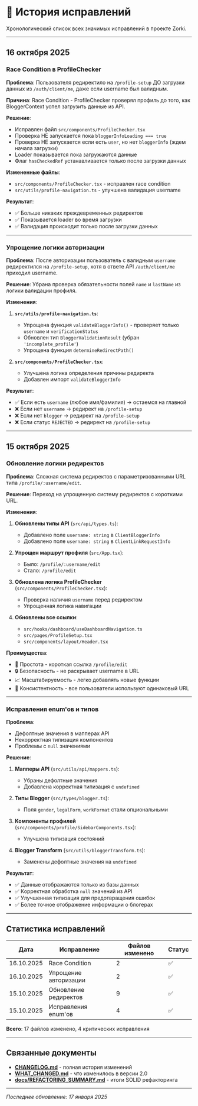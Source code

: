 # 🐛 История исправлений

Хронологический список всех значимых исправлений в проекте Zorki.

---

## 16 октября 2025

### Race Condition в ProfileChecker

**Проблема**: Пользователя редиректило на `/profile-setup` ДО загрузки данных из `/auth/client/me`, даже если username был валидным.

**Причина**: Race Condition - ProfileChecker проверял профиль до того, как BloggerContext успел загрузить данные из API.

**Решение**:
- Исправлен файл `src/components/ProfileChecker.tsx`
- Проверка НЕ запускается пока `bloggerInfoLoading === true`
- Проверка НЕ запускается если есть `user`, но нет `bloggerInfo` (ждем начала загрузки)
- Loader показывается пока загружаются данные
- Флаг `hasCheckedRef` устанавливается только после загрузки данных

**Измененные файлы**:
- `src/components/ProfileChecker.tsx` - исправлен race condition
- `src/utils/profile-navigation.ts` - улучшена валидация username

**Результат**: 
- ✅ Больше никаких преждевременных редиректов
- ✅ Показывается loader во время загрузки
- ✅ Валидация происходит только после загрузки данных

---

### Упрощение логики авторизации

**Проблема**: После авторизации пользователь с валидным `username` редиректился на `/profile-setup`, хотя в ответе API `/auth/client/me` приходил username.

**Решение**: Убрана проверка обязательности полей `name` и `lastName` из логики валидации профиля.

**Изменения**:

1. **`src/utils/profile-navigation.ts`**:
   - Упрощена функция `validateBloggerInfo()` - проверяет только `username` и `verificationStatus`
   - Обновлен тип `BloggerValidationResult` (убран `'incomplete_profile'`)
   - Упрощена функция `determineRedirectPath()`

2. **`src/components/ProfileChecker.tsx`**:
   - Улучшена логика определения причины редиректа
   - Добавлен импорт `validateBloggerInfo`

**Результат**:
- ✅ Если есть `username` (любое имя/фамилия) → остаемся на главной
- ❌ Если нет `username` → редирект на `/profile-setup`
- ❌ Если нет `blogger` → редирект на `/profile-setup`
- ❌ Если статус `REJECTED` → редирект на `/profile-setup`

---

## 15 октября 2025

### Обновление логики редиректов

**Проблема**: Сложная система редиректов с параметризованными URL типа `/profile/:username/edit`.

**Решение**: Переход на упрощенную систему редиректов с короткими URL.

**Изменения**:

1. **Обновлены типы API** (`src/api/types.ts`):
   - Добавлено поле `username: string` в `ClientBloggerInfo`
   - Добавлено поле `username: string` в `ClientLinkRequestInfo`

2. **Упрощен маршрут профиля** (`src/App.tsx`):
   - Было: `/profile/:username/edit`
   - Стало: `/profile/edit`

3. **Обновлена логика ProfileChecker** (`src/components/ProfileChecker.tsx`):
   - Проверка наличия `username` перед редиректом
   - Упрощенная логика навигации

4. **Обновлены все ссылки**:
   - `src/hooks/dashboard/useDashboardNavigation.ts`
   - `src/pages/ProfileSetup.tsx`
   - `src/components/layout/Header.tsx`

**Преимущества**:
- 🎯 Простота - короткая ссылка `/profile/edit`
- 🔒 Безопасность - не раскрывает username в URL
- 📈 Масштабируемость - легко добавлять новые функции
- 🔄 Консистентность - все пользователи используют одинаковый URL

---

### Исправления enum'ов и типов

**Проблема**: 
- Дефолтные значения в мапперах API
- Некорректная типизация компонентов
- Проблемы с `null` значениями

**Решение**:

1. **Мапперы API** (`src/utils/api/mappers.ts`):
   - Убраны дефолтные значения
   - Добавлена корректная типизация с `undefined`

2. **Типы Blogger** (`src/types/blogger.ts`):
   - Поля `gender`, `legalForm`, `workFormat` стали опциональными

3. **Компоненты профилей** (`src/components/profile/SidebarComponents.tsx`):
   - Улучшена типизация состояний

4. **Blogger Transform** (`src/utils/bloggerTransform.ts`):
   - Заменены дефолтные значения на `undefined`

**Результат**:
- ✅ Данные отображаются только из базы данных
- ✅ Корректная обработка `null` значений из API
- ✅ Улучшенная типизация для предотвращения ошибок
- ✅ Более точное отображение информации о блогерах

---

## Статистика исправлений

| Дата | Исправление | Файлов изменено | Статус |
|------|-------------|-----------------|--------|
| 16.10.2025 | Race Condition | 2 | ✅ |
| 16.10.2025 | Упрощение авторизации | 2 | ✅ |
| 15.10.2025 | Обновление редиректов | 9 | ✅ |
| 15.10.2025 | Исправления enum'ов | 4 | ✅ |

**Всего**: 17 файлов изменено, 4 критических исправления

---

## Связанные документы

- **[CHANGELOG.md](CHANGELOG.md)** - полная история изменений
- **[WHAT_CHANGED.md](WHAT_CHANGED.md)** - что изменилось в версии 2.0
- **[docs/REFACTORING_SUMMARY.md](docs/REFACTORING_SUMMARY.md)** - итоги SOLID рефакторинга

---

_Последнее обновление: 17 января 2025_
